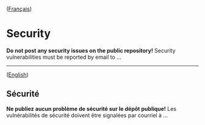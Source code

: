 ([Français](#sécurité))

# Security

**Do not post any security issues on the public repository!** Security vulnerabilities must be reported by email to ...

______________________
([English](#security))
## Sécurité

**Ne publiez aucun problème de sécurité sur le dépôt publique!** Les vulnérabilités de sécurité doivent être signalées par courriel à ...

